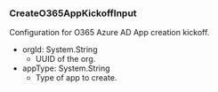 ### CreateO365AppKickoffInput
Configuration for O365 Azure AD App creation kickoff.

- orgId: System.String
  - UUID of the org.
- appType: System.String
  - Type of app to create.
